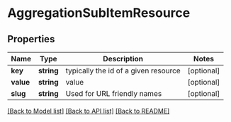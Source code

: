 # AggregationSubItemResource

## Properties
Name | Type | Description | Notes
------------ | ------------- | ------------- | -------------
**key** | **string** | typically the id of a given resource | [optional] 
**value** | **string** | value | [optional] 
**slug** | **string** | Used for URL friendly names | [optional] 

[[Back to Model list]](../README.md#documentation-for-models) [[Back to API list]](../README.md#documentation-for-api-endpoints) [[Back to README]](../README.md)


